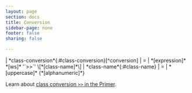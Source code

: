 ```yaml
---
layout: page
section: docs
title: Conversion
sidebar-page: none
footer: false
sharing: false

---
```


<div class="table-wrap" markdown="block">
| *class-conversion*{:#class-conversion}[^conversion]  | = | *[expression]* *[ws]* '`>>`' \[*[class-name]*\]
| *class-name*{:#class-name}                           | = | *[uppercase]* {*[alphanumeric]*}

</div>

[^conversion]: Explicit conversion to specified class. *[class-name]* optional if desired type inferable. Ex: `42>>String` calls conversion method `Integer@String()` i.e. `42.String()` - whereas `"hello">>String` generates no extra code and is equivalent to `"hello"`.

Learn about [class conversion `>>` in the Primer](/docs/v3.0/#class-conversion).


<div class="footline" id="footline"></div>


[alphanumeric]: /docs/v3.0/lang/syntax/#alphanumeric
[class-name]: #class-name
[class-conversion]: #class-conversion
[expression]: /docs/v3.0/lang/expressions/
[ws]: /docs/v3.0/lang/whitespace/
[uppercase]: /docs/v3.0/lang/syntax/#uppercase

